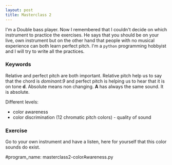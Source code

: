 ```yaml
---
layout: post
title: Masterclass 2
---
```


I'm a Double bass player. Now I remembered that I couldn't decide on which instrument to practice the exercises. He says that you should be on your live, own instrument but on the other hand that people with no musical experience can both learn perfect pitch. I'm a `python` programming hobbyist and I will try to write all the practices. 

### Keywords
Relative and perfect pitch are both important.
Relative pitch help us to say that the chord is *dominant:9* and perfect pitch is helping us to hear that it is on tone **d**.
Absolute means non changing. **A** has always the same sound. It is absolute.

Different levels:

- color awareness
- color discrimination (12 chromatic pitch colors) - quality of sound

### Exercise

Go to your own instrument and have a listen, here for yourself that this color sounds do exist.

#program_name: masterclass2-colorAwareness.py


